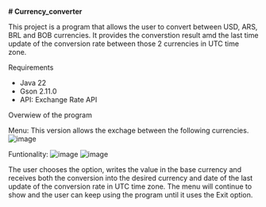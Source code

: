 **# Currency_converter**

This project is a program that allows the user to convert between USD, ARS, BRL and BOB currencies. It provides the converstion result amd the last time update of the conversion rate between those 2 currencies in UTC time zone.

Requirements
+ Java 22
+ Gson 2.11.0
+ API: Exchange Rate API

Overwiew of the program

Menu:
This version allows the exchage between the following currencies.
![image](https://github.com/user-attachments/assets/945c2ad6-96c6-46b9-a1f9-7c5318e32671)

Funtionality:
![image](https://github.com/user-attachments/assets/bfcd6db8-661d-4cc5-964c-6dd58498070b)
![image](https://github.com/user-attachments/assets/4bbabe6c-cc55-4764-81fe-eb053ff48701)

The user chooses the option, writes the value in the base currency and receives both the conversion into the desired currency and date of the last update of the conversion rate in UTC time zone. The menu will continue to show and the user can keep using the program until it uses the Exit option.
